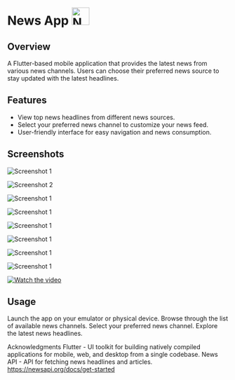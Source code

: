 # News App         <img src="projectphotos/icon.png" alt="News App Logo" width="40" height="40">

## Overview

A Flutter-based mobile application that provides the latest news from various news channels. Users can choose their preferred news source to stay updated with the latest headlines.

## Features

- View top news headlines from different news sources.
- Select your preferred news channel to customize your news feed.
- User-friendly interface for easy navigation and news consumption.

## Screenshots
![Screenshot 1](projectphotos/splashscreen.png)

![Screenshot 2](projectphotos/topscreen.png)

![Screenshot 1](projectphotos/cat1.png)

![Screenshot 1](projectphotos/cat2.png)

![Screenshot 1](projectphotos/cat3.png)

![Screenshot 1](projectphotos/cat4.png)

![Screenshot 1](projectphotos/cat5.png)

![Screenshot 1](projectphotos/listnewschannel.png)




[![Watch the video](https://img.youtube.com/vi/A7NDb0iDZd0/0.jpg)](https://youtu.be/A7NDb0iDZd0?si=o-IDEVd6cVlnxUhn)



## Usage
Launch the app on your emulator or physical device.
Browse through the list of available news channels.
Select your preferred news channel.
Explore the latest news headlines.

Acknowledgments
Flutter - UI toolkit for building natively compiled applications for mobile, web, and desktop from a single codebase.
News API - API for fetching news headlines and articles.   https://newsapi.org/docs/get-started
